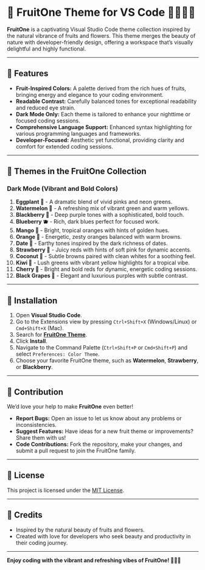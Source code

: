# 🌸 FruitOne Theme for VS Code 🍉🥥🍊🍓

**FruitOne** is a captivating Visual Studio Code theme collection inspired by the natural vibrance of fruits and flowers. This theme merges the beauty of nature with developer-friendly design, offering a workspace that’s visually delightful and highly functional.

---

## 🌟 Features

- **Fruit-Inspired Colors:** A palette derived from the rich hues of fruits, bringing energy and elegance to your coding environment.
- **Readable Contrast:** Carefully balanced tones for exceptional readability and reduced eye strain.
- **Dark Mode Only:** Each theme is tailored to enhance your nighttime or focused coding sessions.
- **Comprehensive Language Support:** Enhanced syntax highlighting for various programming languages and frameworks.
- **Developer-Focused:** Aesthetic yet functional, providing clarity and comfort for extended coding sessions.

---

## 🎨 Themes in the FruitOne Collection

### **Dark Mode (Vibrant and Bold Colors)**

1. **Eggplant 🍆** - A dramatic blend of vivid pinks and neon greens.
2. **Watermelon 🍉** - A refreshing mix of vibrant green and warm yellows.
3. **Blackberry 🍇** - Deep purple tones with a sophisticated, bold touch.
4. **Blueberry 🫐** - Rich, dark blues perfect for focused work.
5. **Mango 🥭** - Bright, tropical oranges with hints of golden hues.
6. **Orange 🍊** - Energetic, zesty oranges balanced with warm browns.
7. **Date 🌱** - Earthy tones inspired by the dark richness of dates.
8. **Strawberry 🍓** - Juicy reds with hints of soft pink for dynamic accents.
9. **Coconut 🥥** - Subtle browns paired with clean whites for a soothing feel.
10. **Kiwi 🥝** - Lush greens with vibrant yellow highlights for a tropical vibe.
11. **Cherry 🍒** - Bright and bold reds for dynamic, energetic coding sessions.
12. **Black Grapes 🍇** - Elegant and luxurious purples with subtle contrast.

---

## 🚀 Installation

1. Open **Visual Studio Code**.
2. Go to the Extensions view by pressing `Ctrl+Shift+X` (Windows/Linux) or `Cmd+Shift+X` (Mac).
3. Search for **[FruitOne Theme](https://marketplace.visualstudio.com/items?itemName=wasiu.fruitone-themes)**.
4. Click **Install**.
5. Navigate to the Command Palette (`Ctrl+Shift+P` or `Cmd+Shift+P`) and select `Preferences: Color Theme`.
6. Choose your favorite FruitOne theme, such as **Watermelon**, **Strawberry**, or **Blackberry**.

---

## 🥭 Contribution

We’d love your help to make **FruitOne** even better!

- **Report Bugs:** Open an issue to let us know about any problems or inconsistencies.
- **Suggest Features:** Have ideas for a new fruit theme or improvements? Share them with us!
- **Code Contributions:** Fork the repository, make your changes, and submit a pull request to join the FruitOne family.

---

## 📄 License

This project is licensed under the [MIT License](LICENSE).

---

## 🌸 Credits

- Inspired by the natural beauty of fruits and flowers.
- Created with love for developers who seek beauty and productivity in their coding journey.

---

**Enjoy coding with the vibrant and refreshing vibes of FruitOne! 🍇🍓🍊**
